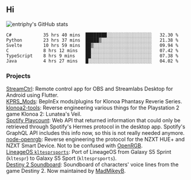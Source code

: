 ## Hi
![entriphy's GitHub stats](https://github-readme-stats.vercel.app/api?username=entriphy&show_icons=true&title_color=2196F3&bg_color=212121&text_color=FAFAFA&hide_border=true)
<!--START_SECTION:waka-->

```text
C#            35 hrs 40 mins  ████████░░░░░░░░░░░░░░░░░   32.30 %
Python        23 hrs 37 mins  █████▒░░░░░░░░░░░░░░░░░░░   21.38 %
Svelte        10 hrs 59 mins  ██▒░░░░░░░░░░░░░░░░░░░░░░   09.94 %
C             8 hrs 12 mins   ██░░░░░░░░░░░░░░░░░░░░░░░   07.42 %
TypeScript    8 hrs 9 mins    ██░░░░░░░░░░░░░░░░░░░░░░░   07.38 %
Java          4 hrs 27 mins   █░░░░░░░░░░░░░░░░░░░░░░░░   04.02 %
```

<!--END_SECTION:waka-->
### Projects
[StreamCtrl](https://play.google.com/store/apps/details?id=dev.t4ils.obs_remote): Remote control app for OBS and Streamlabs Desktop for Android using Flutter.<br>
[KPRS_Mods](https://github.com/entriphy/KPRS_Mods): BepInEx mods/plugins for Klonoa Phantasy Reverie Series.<br>
[klonoa2-tools](https://github.com/entriphy/klonoa2-tools): Reverse engineering various things for the Playstation 2 game Klonoa 2: Lunatea's Veil.<br>
[Spotify Playcount](https://github.com/entriphy/sp-playcount-librespot): Web API that returned information that could only be retrieved through Spotify's Hermes protocol in the desktop app. Spotify's GraphQL API includes this info now, so this is not really needed anymore.<br>
[node-openrgb](https://github.com/entriphy/node-openrgb): Reverse engineering the protocol for the NZXT HUE+ and NZXT Smart Device. Not to be confused with [OpenRGB](https://gitlab.com/CalcProgrammer1/OpenRGB).<br>
[LineageOS `kltesprsports`](https://github.com/entriphy/android_device_samsung_kltesprsports): Port of LineageOS from Galaxy S5 Sprint (`kltespr`) to Galaxy S5 Sport (`kltesprsports`).<br>
[Destiny 2 Soundboard](https://github.com/entriphy/Destiny2-Soundboard): Soundboard of characters' voice lines from the game Destiny 2. Now maintained by [MadMikeyB](https://github.com/MadMikeyB/Destiny2-Soundboard).
